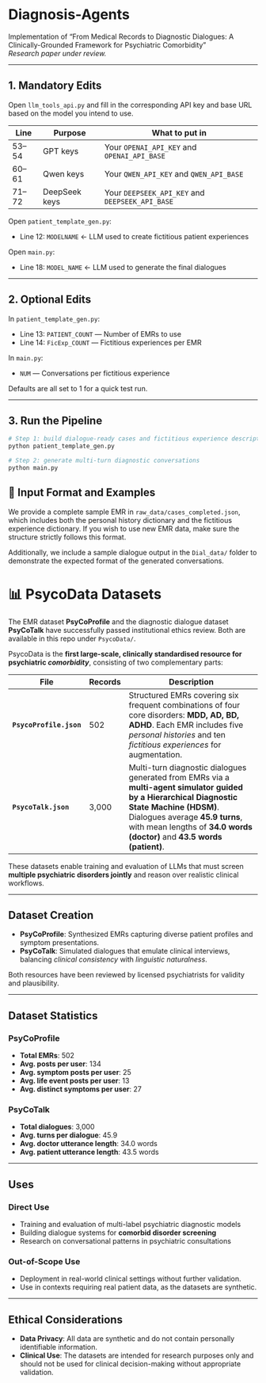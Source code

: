 # Diagnosis-Agents  
Implementation of “From Medical Records to Diagnostic Dialogues: A Clinically-Grounded Framework for Psychiatric Comorbidity”  
*Research paper under review.*

---


## 1. Mandatory Edits  

Open `llm_tools_api.py` and fill in the corresponding API key and base URL based on the model you intend to use.

| Line   | Purpose       | What to put in                                               |
|--------|---------------|--------------------------------------------------------------|
| 53–54  | GPT keys      | Your `OPENAI_API_KEY` and `OPENAI_API_BASE`                 |
| 60–61  | Qwen keys     | Your `QWEN_API_KEY` and `QWEN_API_BASE`                     |
| 71–72  | DeepSeek keys | Your `DEEPSEEK_API_KEY` and `DEEPSEEK_API_BASE`             |

Open `patient_template_gen.py`:

- Line 12: `MODELNAME` ← LLM used to create fictitious patient experiences  

Open `main.py`:

- Line 18: `MODEL_NAME` ← LLM used to generate the final dialogues  

---

## 2. Optional Edits  

In `patient_template_gen.py`:

- Line 13: `PATIENT_COUNT` — Number of EMRs to use  
- Line 14: `FicExp_COUNT` — Fictitious experiences per EMR  

In `main.py`:

- `NUM` — Conversations per fictitious experience  

Defaults are all set to 1 for a quick test run.

---

## 3. Run the Pipeline

```bash
# Step 1: build dialogue-ready cases and fictitious experience descriptions
python patient_template_gen.py  

# Step 2: generate multi-turn diagnostic conversations
python main.py
```

## 📁 Input Format and Examples

We provide a complete sample EMR in `raw_data/cases_completed.json`, which includes both the personal history dictionary and the fictitious experience dictionary. If you wish to use new EMR data, make sure the structure strictly follows this format.

Additionally, we include a sample dialogue output in the `Dial_data/` folder to demonstrate the expected format of the generated conversations.

# 📊 PsycoData Datasets  

The EMR dataset **PsyCoProfile** and the diagnostic dialogue dataset **PsyCoTalk** have successfully passed institutional ethics review. Both are available in this repo under `PsycoData/`.  

PsycoData is the **first large-scale, clinically standardised resource for psychiatric *comorbidity***, consisting of two complementary parts:

| File | Records | Description |
|------|---------|-------------|
| **`PsycoProfile.json`** | 502 | Structured EMRs covering six frequent combinations of four core disorders: **MDD, AD, BD, ADHD**. Each EMR includes five *personal histories* and ten *fictitious experiences* for augmentation. |
| **`PsycoTalk.json`** | 3,000 | Multi-turn diagnostic dialogues generated from EMRs via a **multi-agent simulator guided by a Hierarchical Diagnostic State Machine (HDSM)**. Dialogues average **45.9 turns**, with mean lengths of **34.0 words (doctor)** and **43.5 words (patient)**. |

These datasets enable training and evaluation of LLMs that must screen **multiple psychiatric disorders jointly** and reason over realistic clinical workflows.

---

## Dataset Creation  

- **PsyCoProfile**: Synthesized EMRs capturing diverse patient profiles and symptom presentations.  
- **PsyCoTalk**: Simulated dialogues that emulate clinical interviews, balancing *clinical consistency* with *linguistic naturalness*.  

Both resources have been reviewed by licensed psychiatrists for validity and plausibility.

---

## Dataset Statistics  

### PsyCoProfile  
- **Total EMRs**: 502  
- **Avg. posts per user**: 134  
- **Avg. symptom posts per user**: 25  
- **Avg. life event posts per user**: 13  
- **Avg. distinct symptoms per user**: 27  

### PsyCoTalk  
- **Total dialogues**: 3,000  
- **Avg. turns per dialogue**: 45.9  
- **Avg. doctor utterance length**: 34.0 words  
- **Avg. patient utterance length**: 43.5 words  

---

## Uses  

### Direct Use  
- Training and evaluation of multi-label psychiatric diagnostic models  
- Building dialogue systems for **comorbid disorder screening**  
- Research on conversational patterns in psychiatric consultations  

### Out-of-Scope Use  
- Deployment in real-world clinical settings without further validation.
- Use in contexts requiring real patient data, as the datasets are synthetic.

---

## Ethical Considerations  

- **Data Privacy**: All data are synthetic and do not contain personally identifiable information.
- **Clinical Use**: The datasets are intended for research purposes only and should not be used for clinical decision-making without appropriate validation.
